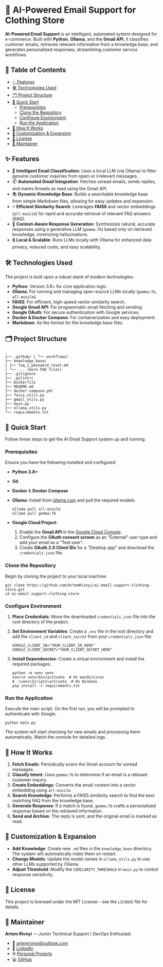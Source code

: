 # 🤖 AI-Powered Email Support for Clothing Store

**AI-Powered Email Support** is an intelligent, automated system designed for e-commerce. Built with **Python**, **Ollama**, and the **Gmail API**, it classifies customer emails, retrieves relevant information from a knowledge base, and generates personalized responses, streamlining customer service workflows.

## 📝 Table of Contents

*   [✨ Features](#-features)
*   [🛠️ Technologies Used](#️-technologies-used)
*   [🗂️ Project Structure](#️-project-structure)
*   [🚀 Quick Start](#quick-start)
    *   [Prerequisites](#prerequisites)
    *   [Clone the Repository](#clone-the-repository)
    *   [Configure Environment](#configure-environment)
    *   [Run the Application](#run-the-application)
*   [🔧 How It Works](#-how-it-works)
*   [🧠 Customization & Expansion](#-customization--expansion)
*   [📄 License](#-license)
*   [🧰 Maintainer](#-maintainer)

## ✨ Features

*   🧠 **Intelligent Email Classification**: Uses a local LLM (via Ollama) to filter genuine customer inquiries from spam or irrelevant messages.
*   📫 **Automated Gmail Integration**: Fetches unread emails, sends replies, and marks threads as read using the Gmail API.
*   📚 **Dynamic Knowledge Base**: Builds a searchable knowledge base from simple Markdown files, allowing for easy updates and expansion.
*   ⚡ **Efficient Similarity Search**: Leverages **FAISS** and vector embeddings (`all-minilm`) for rapid and accurate retrieval of relevant FAQ answers (RAG).
*   🤖 **Context-Aware Response Generation**: Synthesizes natural, accurate responses using a generative LLM (`gemma:7b`) based only on retrieved knowledge, minimizing hallucinations.
*   🔒 **Local & Scalable**: Runs LLMs locally with Ollama for enhanced data privacy, reduced costs, and easy scalability.

## 🛠️ Technologies Used

The project is built upon a robust stack of modern technologies:

*   **Python**: Version 3.8+ for core application logic.
*   **Ollama**: For running and managing open-source LLMs locally (`gemma:7b`, `all-minilm`).
*   **FAISS**: For efficient, high-speed vector similarity search.
*   **Google Gmail API**: For programmatic email fetching and sending.
*   **Google OAuth**: For secure authentication with Google services.
*   **Docker & Docker Compose**: For containerization and easy deployment.
*   **Markdown**: As the format for the knowledge base files.

## 🗂️ Project Structure

    . 
    ├── .github/ │ └── workflows/
    ├── knowledge_base/
    │ ├── faq_1_password_reset.md
    │ └── ... (more FAQ files)
    ├── .gitignore
    ├── .pylintrc
    ├── Dockerfile
    ├── README.md
    ├── docker-compose.yml
    ├── faiss_utils.py
    ├── gmail_utils.py
    ├── main.py
    ├── ollama_utils.py
    └── requirements.txt
    

## 🚀 Quick Start

Follow these steps to get the AI Email Support system up and running.

### Prerequisites

Ensure you have the following installed and configured:

*   **Python 3.8+**
*   **Git**
*   **Docker** & **Docker Compose**
*   **Ollama**: Install from [ollama.com]() and pull the required models:
    
    ```shell
    ollama pull all-minilm
    ollama pull gemma:7b
    ```
    
*   **Google Cloud Project**:
    1.  Enable the **Gmail API** in the [Google Cloud Console]().
    2.  Configure the **OAuth consent screen** as an "External" user type and add your email as a "Test user".
    3.  Create **OAuth 2.0 Client IDs** for a "Desktop app" and download the `credentials.json` file.

### Clone the Repository

Begin by cloning the project to your local machine:

```shell
git clone https://github.com/ArtemRivnyi/ai-email-support-clothing-store.git
cd ai-email-support-clothing-store
```

### Configure Environment

1.  **Place Credentials**: Move the downloaded `credentials.json` file into the root directory of the project.
    
2.  **Set Environment Variables**: Create a `.env` file in the root directory and add the `client_id` and `client_secret` from your `credentials.json` file:
    
    ```dotenv
    GOOGLE_CLIENT_ID="YOUR_CLIENT_ID_HERE"
    GOOGLE_CLIENT_SECRET="YOUR_CLIENT_SECRET_HERE"
    ```
    
3.  **Install Dependencies**: Create a virtual environment and install the required packages.
    
    ```shell
    python -m venv venv
    source venv/bin/activate  # On macOS/Linux
    # .\venv\Scripts\activate  # On Windows
    pip install -r requirements.txt
    ```
    

### Run the Application

Execute the main script. On the first run, you will be prompted to authenticate with Google.

```shell
python main.py
```

The system will start checking for new emails and processing them automatically. Watch the console for detailed logs.

## 🔧 How It Works

1.  **Fetch Emails**: Periodically scans the Gmail account for unread messages.
2.  **Classify Intent**: Uses `gemma:7b` to determine if an email is a relevant customer inquiry.
3.  **Create Embeddings**: Converts the email content into a vector embedding using `all-minilm`.
4.  **Search Knowledge**: Performs a FAISS similarity search to find the best matching FAQ from the knowledge base.
5.  **Generate Response**: If a match is found, `gemma:7b` crafts a personalized response based on the retrieved information.
6.  **Send and Archive**: The reply is sent, and the original email is marked as read.

## 🧠 Customization & Expansion

*   **Add Knowledge**: Create new `.md` files in the `knowledge_base` directory. The system will automatically index them on restart.
*   **Change Models**: Update the model names in `ollama_utils.py` to use other LLMs supported by Ollama.
*   **Adjust Threshold**: Modify the `SIMILARITY_THRESHOLD` in `main.py` to control response sensitivity.

## 📄 License

This project is licensed under the MIT License - see the `LICENSE` file for details.

## 🧰 Maintainer

**Artem Rivnyi** — Junior Technical Support / DevOps Enthusiast

* 📧 [artemrivnyi@outlook.com](mailto:artemrivnyi@outlook.com)  
* 🔗 [LinkedIn](https://www.linkedin.com/in/artem-rivnyi/)  
* 🌐 [Personal Projects](https://personal-page-devops.onrender.com/)  
* 💻 [GitHub](https://github.com/ArtemRivnyi)
